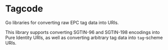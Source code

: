 # Tagcode
Go libraries for converting raw EPC tag data into URIs.

This library supports converting SGTIN-96 and SGTIN-198 
encodings into Pure Identity URIs, as well as converting
arbitrary tag data into `tag`-scheme URIs.
